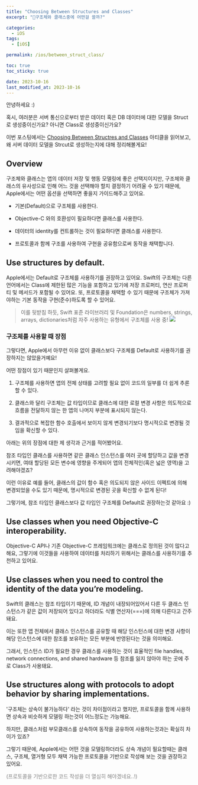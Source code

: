```yaml
---
title: "Choosing Between Structures and Classes"
excerpt: "구조체와 클래스중에 어떤걸 쓸까?"

categories:
  - iOS
tags:
  - [iOS]

permalink: /ios/between_struct_class/

toc: true
toc_sticky: true

date: 2023-10-16
last_modified_at: 2023-10-16
---
```


안녕하세요 :)

혹시, 여러분은 서버 통신으로부터 받은 데이터 혹은 DB 데이터에 대한 모델을 Struct로 생성중이신가요? 아니면 Class로 생성중이신가요?

이번 포스팅에서는 [Choosing Between Structres and Classes](https://developer.apple.com/documentation/swift/choosing-between-structures-and-classes) 아티클을 읽어보고, 왜 서버 데이터 모델을 Strcut로 생성하는지에 대해 정리해볼게요!

## Overview

구조체와 클래스는 앱의 데이터 저장 및 행동 모델링에 좋은 선택지이지만, 구조체와 클래스의 유사성으로 인해 어느 것을 선택해야 할지 결정하기 어려울 수 있기 때문에, Apple에서는 어떤 옵션을 선택하면 좋을지 가이드해주고 있어요.

- 기본(Default)으로 구조체를 사용한다.

- Objective-C 와의 호환성이 필요하다면 클래스를 사용한다.

- 데이터의 identity를 컨트롤하는 것이 필요하다면 클래스를 사용한다.

- 프로토콜과 함께 구조를 사용하여 구현을 공유함으로써 동작을 채택합니다.

## Use structures by default.

Apple에서는 Default로 구조체를 사용하기를 권장하고 있어요.
Swift의 구조체는 다른 언어에서는 Class에 제한된 많은 기능을 포함하고 있기에 저장 프로퍼티, 연산 프로퍼티 및 메서드가 포함될 수 있어요.
또, 프로토콜을 채택할 수 있기 때문에 구조체가 가져야하는 기본 동작을 구현(준수)하도록 할 수 있어요.

> 이를 뒷받침 하듯, Swift 표준 라이브러리 및 Foundation은 numbers, strings, arrays, dictionaries처럼 자주 사용하는 유형에서 구조체를 사용 중!
> ![](https://velog.velcdn.com/images/textobey/post/b6e8a9df-3843-43df-bb5f-38b395b8fac1/image.png)

### 구조체를 사용할 때 장점

그렇다면, Apple에서 아무런 이유 없이 클래스보다 구조체를 Default로 사용하기를 권장하지는 않았을거예요!

어떤 장점이 있기 때문인지 살펴볼게요.

1. 구조체를 사용하면 앱의 전체 상태를 고려할 필요 없이 코드의 일부를 더 쉽게 추론할 수 있다.

2. 클래스와 달리 구조체는 값 타입이므로 클래스에 대한 로컬 변경 사항은 의도적으로 흐름을 전달하지 않는 한 앱의 나머지 부분에 표시되지 않는다.

3. 결과적으로 복잡한 함수 호출에서 보이지 않게 변경되기보다 명시적으로 변경될 것임을 확신할 수 있다.

아래는 위의 장점에 대한 제 생각과 근거를 적어봤어요.

참조 타입인 클래스를 사용하면 같은 클래스 인스턴스를 여러 곳에 할당하고 값을 변경시키면, 여태 할당된 모든 변수에 영향을 주게되어 앱의 전체적인(혹은 넓은 영역)을 고려해야겠죠?

이런 이유로 예를 들어, 클래스의 값이 함수 혹은 의도되지 않은 사이드 이펙트에 의해 변경되었을 수도 있기 때문에, 명시적으로 변경된 곳을 확신할 수 없게 된다!

그렇기에, 참조 타입인 클래스보다 값 타입인 구조체를 Default로 권장하는것 같아요 :)

## Use classes when you need Objective-C interoperability.

Objective-C API나 기존 Objective-C 프레임워크에는 클래스로 정의된 것이 많다고해요, 그렇기에 이것들을 사용하여 데이터를 처리하기 위해서는 클래스를 사용하기를 추천하고 있어요.

## Use classes when you need to control the identity of the data you’re modeling.

Swift의 클래스는 참조 타입이기 때문에, ID 개념이 내장되어있어서 다른 두 클래스 인스턴스가 같은 값이 저장되어 있다고 하더라도 식별 연산자(===)에 의해 다른다고 간주돼요.

이는 또한 앱 전체에서 클래스 인스턴스를 공유할 때 해당 인스턴스에 대한 변경 사항이 해당 인스턴스에 대한 참조를 보유하는 모든 부분에 반영된다는 것을 의미해요.

그래서, 인스턴스 ID가 필요한 경우 클래스를 사용하는 것이 효율적인  file handles, network connections, and shared hardware 등 참조를 잃지 않아야 하는 곳에 주로 Class가 사용돼요.

## Use structures along with protocols to adopt behavior by sharing implementations.

'구조체는 상속이 불가능하다' 라는 것이 차이점이라고 했지만, 프로토콜을 함께 사용하면 상속과 비슷하게 모델링 하는것이 어느정도는 가능해요.

하지만, 클래스처럼 부모클래스를 상속하여 동작을 공유하여 사용하는것과는 확실히 차이가 있죠?

그렇기 때문에, Apple에서는 어떤 것을 모델링하더라도 상속 개념이 필요할때는 클래스, 구조체, 열거형 모두 채택 가능한 프로토콜을 기반으로 작성해 보는 것을 권장하고 있어요.

<span style="color:gray">(프로토콜을 기반으로한 코드 작성을 더 열심히 해야겠네요..!)</span>
